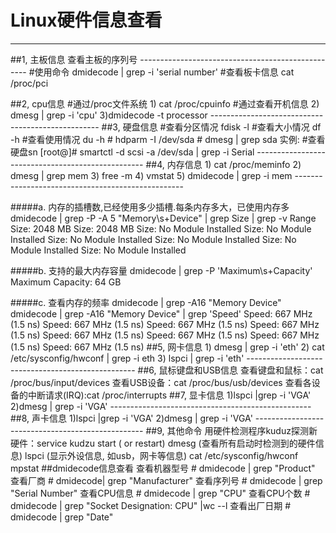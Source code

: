 # Linux硬件信息查看


----------------------------------

##1, 主板信息
	查看主板的序列号
	--------------------------------------------------
	#使用命令
	dmidecode | grep -i 'serial number'
	#查看板卡信息
	cat /proc/pci

##2, cpu信息
	#通过/proc文件系统
	1) cat /proc/cpuinfo
	#通过查看开机信息
	2) dmesg | grep -i 'cpu'
	3)dmidecode -t processor
	--------------------------------------------------
##3, 硬盘信息
	#查看分区情况
	fdisk -l
	#查看大小情况
	df -h
	#查看使用情况
	du -h
	#
	hdparm -I /dev/sda
	#
	dmesg | grep sda
	实例:
	#查看硬盘sn
	[root@]# smartctl -d scsi -a /dev/sda | grep -i Serial
	--------------------------------------------------
##4, 内存信息
	1) cat /proc/meminfo
	2) dmesg | grep mem
	3) free -m
	4) vmstat
	5) dmidecode | grep -i mem
	--------------------------------------------------

#####a. 内存的插槽数,已经使用多少插槽.每条内存多大，已使用内存多
	dmidecode | grep -P -A 5 "Memory\s+Device" | grep Size | grep -v Range
	Size: 2048 MB
	Size: 2048 MB
	Size: No Module Installed
	Size: No Module Installed
	Size: No Module Installed
	Size: No Module Installed
	Size: No Module Installed
	Size: No Module Installed

#####b. 支持的最大内存容量
	dmidecode | grep -P 'Maximum\s+Capacity'
	Maximum Capacity: 64 GB

#####c. 查看内存的频率 
	dmidecode | grep -A16 "Memory Device"
	dmidecode | grep -A16 "Memory Device" | grep 'Speed'
	Speed: 667 MHz (1.5 ns)
	Speed: 667 MHz (1.5 ns)
	Speed: 667 MHz (1.5 ns)
	Speed: 667 MHz (1.5 ns)
	Speed: 667 MHz (1.5 ns)
	Speed: 667 MHz (1.5 ns)
	Speed: 667 MHz (1.5 ns)
	Speed: 667 MHz (1.5 ns)
##5, 网卡信息
	1) dmesg | grep -i 'eth'
	2) cat /etc/sysconfig/hwconf | grep -i eth
	3) lspci | grep -i 'eth'
	--------------------------------------------------
##6, 鼠标键盘和USB信息
	查看键盘和鼠标：cat /proc/bus/input/devices
	查看USB设备：cat /proc/bus/usb/devices
	查看各设备的中断请求(IRQ):cat /proc/interrupts
##7, 显卡信息
	1)lspci |grep -i 'VGA'
	2)dmesg | grep -i 'VGA'
	--------------------------------------------------
##8, 声卡信息
	1)lspci |grep -i 'VGA'
	2)dmesg | grep -i 'VGA'
	--------------------------------------------------
##9, 其他命令
	用硬件检测程序kuduz探测新硬件：service kudzu start ( or restart)
	dmesg (查看所有启动时检测到的硬件信息)
	lspci (显示外设信息, 如usb，网卡等信息)
	cat /etc/sysconfig/hwconf
	mpstat
##dmidecode信息查看	
    查看机器型号    # dmidecode | grep "Product"
    查看厂商    # dmidecode| grep  "Manufacturer"
    查看序列号    # dmidecode | grep  "Serial Number"
    查看CPU信息    # dmidecode | grep  "CPU"
    查看CPU个数    # dmidecode | grep  "Socket Designation: CPU" |wc --l
    查看出厂日期    # dmidecode | grep "Date"
